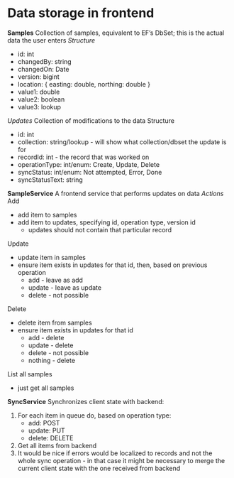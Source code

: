 # Data storage in frontend

**Samples**
Collection of samples, equivalent to EF’s DbSet; this is the actual data the user enters
*Structure*
- id: int
- changedBy: string
- changedOn: Date
- version: bigint
- location: { easting: double, northing: double }
- value1: double
- value2: boolean
- value3: lookup

*Updates*
Collection of modifications to the data
Structure
- id: int
- collection: string/lookup - will show what collection/dbset the update is for
- recordId: int - the record that was worked on
- operationType: int/enum: Create, Update, Delete
- syncStatus: int/enum: Not attempted, Error, Done
- syncStatusText: string

**SampleService**
A frontend service that performs updates on data
*Actions*
Add
- add item to samples
- add item to updates, specifying id, operation type, version id
	- updates should not contain that particular record

Update
- update item in samples
- ensure item exists in updates for that id, then, based on previous operation
	- add - leave as add
	- update - leave as update
	- delete - not possible

Delete
- delete item from samples  
- ensure item exists in updates for that id
	- add - delete
	- update - delete
	- delete - not possible
	- nothing - delete

List all samples
- just get all samples

**SyncService**
Synchronizes client state with backend:
1. For each item in queue do, based on operation type:
	- add: POST
	- update: PUT
	- delete: DELETE
2. Get all items from backend
3. It would be nice if errors would be localized to records and not the whole sync operation - in that case it might be necessary to merge the current client state with the one received from backend